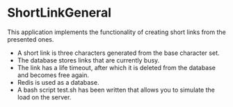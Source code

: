 # ShortLinkGeneral
This application implements the functionality of creating short links from the presented ones.
+ A short link is three characters generated from the base character set.
+ The database stores links that are currently busy.
+ The link has a life timeout, after which it is deleted from the database and becomes free again.
+ Redis is used as a database.
+ A bash script test.sh has been written that allows you to simulate the load on the server.
